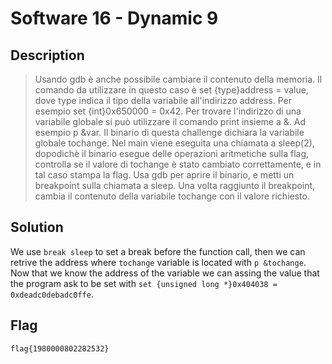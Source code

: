 # Software 16 - Dynamic 9

## Description
> Usando gdb è anche possibile cambiare il contenuto della memoria.
Il comando da utilizzare in questo caso è set {type}address = value, dove type indica il tipo della variabile all'indirizzo address. Per esempio set {int}0x650000 = 0x42.
Per trovare l'indirizzo di una variabile globale si può utilizzare il comando print insieme a &. Ad esempio p &var.
Il binario di questa challenge dichiara la variabile globale tochange. Nel main viene eseguita una chiamata a sleep(2), dopodichè il binario esegue delle operazioni aritmetiche sulla flag, controlla se il valore di tochange è stato cambiato correttamente, e in tal caso stampa la flag.
Usa gdb per aprire il binario, e metti un breakpoint sulla chiamata a sleep. Una volta raggiunto il breakpoint, cambia il contenuto della variabile tochange con il valore richiesto.

## Solution
We use `break sleep` to set a break before the function call, then we can retrive the address where `tochange` variable is located with `p &tochange`.
Now that we know the address of the variable we can assing the value that the program ask to be set with `set {unsigned long *}0x404038 = 0xdeadc0debadc0ffe`.

## Flag
`flag{1980000802282532}`


